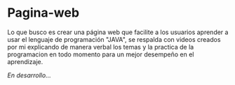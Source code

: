 # Pagina-web
Lo que busco es crear una página web que facilite a los usuarios aprender a usar el lenguaje de programación "JAVA", se respalda con videos creados por mi explicando de manera verbal los temas y la practica de la programacion en todo momento para un mejor desempeño en el aprendizaje.

*En desarrollo...*

